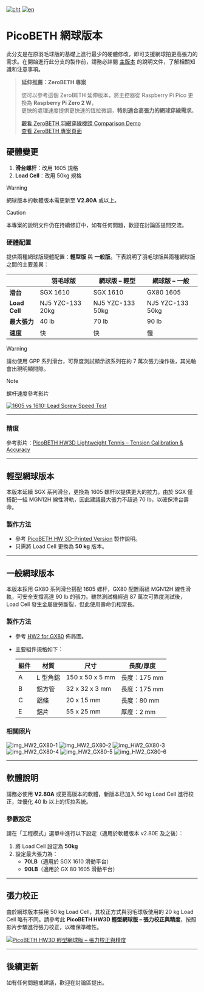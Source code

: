 [![cht](https://img.shields.io/badge/lang-cht-green.svg)](README.cht.md) 
[![en](https://img.shields.io/badge/lang-en-red.svg)](README.md)

# PicoBETH 網球版本

此分支是在原羽毛球版的基礎上進行最少的硬體修改，即可支援網球拍更高張力的需求。在開始進行此分支的製作前，請務必詳閱 [主版本](https://github.com/206cc/PicoBETH) 的說明文件，了解相關知識和注意事項。

> **延伸推薦：ZeroBETH 專案**
>
> 您可以參考這個 ZeroBETH 延伸版本，將主控器從 Raspberry Pi Pico 更換為 **Raspberry Pi Zero 2 W**，  
> 更快的處理速度提供更快速的恆拉微調，**特別適合高張力的網球穿線需求**。
>
> [觀看 ZeroBETH 羽網穿線機頭 Comparison Demo](https://www.youtube.com/watch?v=osMxNlAMeeI)  
> [查看 ZeroBETH 專案頁面](https://github.com/206cc/ZeroBETH/blob/main/README.cht.md)

## 硬體變更

1. **滑台螺杆**：改用 1605 規格
2. **Load Cell**：改用 50kg 規格

> [!WARNING]
> 網球版本的軟體版本需更新至 **V2.80A** 或以上。

> [!CAUTION]
> 本專案的說明文件仍在持續修訂中，如有任何問題，歡迎在討論區提問交流。

### 硬體配置

提供兩種網球版硬體配置：**輕型版** 與 **一般版**。下表說明了羽毛球版與兩種網球版之間的主要差異：

|               | **羽毛球版**         | **網球版 – 輕型**      | **網球版 – 一般**      |
|---------------|----------------------|-----------------------|------------------------|
| **滑台**      | SGX 1610             | SGX 1610              | GX80 1605              |
| **Load Cell** | NJ5 YZC-133 20kg     | NJ5 YZC-133 50kg      | NJ5 YZC-133 50kg       |
| **最大張力**  | 40 lb                | 70 lb                  | 90 lb                  |
| **速度**      | 快                   | 快                    | 慢                     |

> [!WARNING]
> 請勿使用 GPP 系列滑台，可靠度測試顯示該系列在約 7 萬次張力操作後，其光軸會出現明顯間隙。

> [!NOTE]
> 螺杆速度參考影片
> 
> [![1605 vs 1610: Lead Screw Speed Test](https://img.youtube.com/vi/DaFmQe_a8F8/0.jpg)](https://www.youtube.com/watch?v=DaFmQe_a8F8)

---

### 精度  
參考影片：[PicoBETH HW3D Lightweight Tennis – Tension Calibration & Accuracy](https://youtu.be/3H8zwHVQJGE)

---

## 輕型網球版本

本版本延續 SGX 系列滑台，更換為 1605 螺杆以提供更大的拉力。由於 SGX 僅搭配一組 MGN12H 線性滑軌，因此建議最大張力不超過 70 lb，以確保滑台壽命。

### 製作方法

- 參考 [PicoBETH HW 3D-Printed Version](https://youtu.be/gtyGDhp-Uqk) 製作說明。
- 只需將 Load Cell 更換為 **50 kg** 版本。

---

## 一般網球版本

本版本採用 GX80 系列滑台搭配 1605 螺杆，GX80 配置兩組 MGN12H 線性滑軌，可安全支撐高達 90 lb 的張力。雖然測試機經過 87 萬次可靠度測試後，Load Cell 發生金屬疲勞斷裂，但此使用壽命仍相當長。

### 製作方法

- 參考 [HW2 for GX80](docs/HW2.2_GX80.pdf) 佈局圖。
- 主要組件規格如下：

  | 組件 | 材質       | 尺寸            | 長度/厚度     |
  |------|------------|-----------------|---------------|
  | A    | L 型角鋁   | 150 x 50 x 5 mm | 長度：175 mm  |
  | B    | 鋁方管    | 32 x 32 x 3 mm  | 長度：175 mm  |
  | C    | 鋁條      | 20 x 15 mm      | 長度：80 mm   |
  | E    | 鋁片      | 55 x 25 mm      | 厚度：2 mm    |

### 相關照片

![img_HW2_GX80-1](docs/img_HW2_GX80-1.jpg)
![img_HW2_GX80-2](docs/img_HW2_GX80-2.jpg)
![img_HW2_GX80-3](docs/img_HW2_GX80-3.jpg)
![img_HW2_GX80-4](docs/img_HW2_GX80-4.jpg)
![img_HW2_GX80-5](docs/img_HW2_GX80-5.jpg)
![img_HW2_GX80-6](docs/img_HW2_GX80-6.jpg)

---

## 軟體說明

請務必使用 **V2.80A** 或更高版本的軟體，新版本已加入 50 kg Load Cell 進行校正，並優化 40 lb 以上的恆拉系統。

### 參數設定

請在「工程模式」選單中進行以下設定（適用於軟體版本 v2.80E 及之後）：

1. 將 Load Cell 設定為 **50kg**  
2. 設定最大張力為：  
   - **70LB**（適用於 SGX 1610 滑動平台）  
   - **90LB**（適用於 GX 80 1605 滑動平台）

---

## 張力校正

由於網球版本採用 50 kg Load Cell，其校正方式與羽毛球版使用的 20 kg Load Cell 略有不同。請參考此 **PicoBETH HW3D 輕型網球版 – 張力校正與精度**，按照影片步驟進行張力校正，以確保準確性。

[![PicoBETH HW3D 輕型網球版 – 張力校正與精度](https://img.youtube.com/vi/3H8zwHVQJGE/0.jpg)](https://www.youtube.com/watch?v=3H8zwHVQJGE)

---

## 後續更新

如有任何問題或建議，歡迎在討論區提出。
